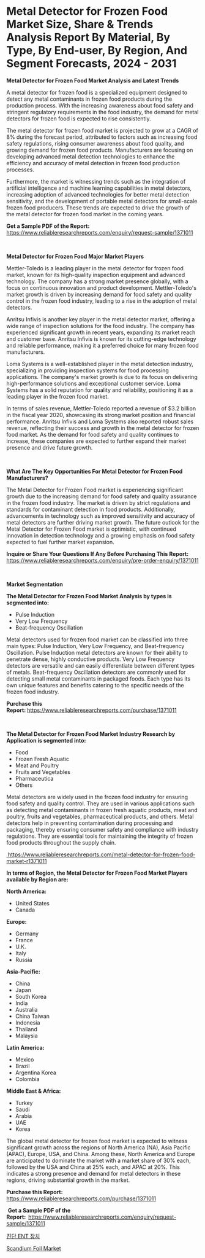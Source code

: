 <p><h1>Metal Detector for Frozen Food Market Size, Share & Trends Analysis Report By Material, By Type, By End-user, By Region, And Segment Forecasts, 2024 - 2031</h1></p><p><strong>Metal Detector for Frozen Food Market Analysis and Latest Trends</strong></p>
<p><p>A metal detector for frozen food is a specialized equipment designed to detect any metal contaminants in frozen food products during the production process. With the increasing awareness about food safety and stringent regulatory requirements in the food industry, the demand for metal detectors for frozen food is expected to rise consistently. </p><p>The metal detector for frozen food market is projected to grow at a CAGR of 8% during the forecast period, attributed to factors such as increasing food safety regulations, rising consumer awareness about food quality, and growing demand for frozen food products. Manufacturers are focusing on developing advanced metal detection technologies to enhance the efficiency and accuracy of metal detection in frozen food production processes.</p><p>Furthermore, the market is witnessing trends such as the integration of artificial intelligence and machine learning capabilities in metal detectors, increasing adoption of advanced technologies for better metal detection sensitivity, and the development of portable metal detectors for small-scale frozen food producers. These trends are expected to drive the growth of the metal detector for frozen food market in the coming years.</p></p>
<p><strong>Get a Sample PDF of the Report:&nbsp;</strong> <a href="https://www.reliableresearchreports.com/enquiry/request-sample/1371011">https://www.reliableresearchreports.com/enquiry/request-sample/1371011</a></p>
<p>&nbsp;</p>
<p><strong>Metal Detector for Frozen Food Major Market Players</strong></p>
<p><p>Mettler-Toledo is a leading player in the metal detector for frozen food market, known for its high-quality inspection equipment and advanced technology. The company has a strong market presence globally, with a focus on continuous innovation and product development. Mettler-Toledo's market growth is driven by increasing demand for food safety and quality control in the frozen food industry, leading to a rise in the adoption of metal detectors.</p><p>Anritsu Infivis is another key player in the metal detector market, offering a wide range of inspection solutions for the food industry. The company has experienced significant growth in recent years, expanding its market reach and customer base. Anritsu Infivis is known for its cutting-edge technology and reliable performance, making it a preferred choice for many frozen food manufacturers.</p><p>Loma Systems is a well-established player in the metal detection industry, specializing in providing inspection systems for food processing applications. The company's market growth is due to its focus on delivering high-performance solutions and exceptional customer service. Loma Systems has a solid reputation for quality and reliability, positioning it as a leading player in the frozen food market.</p><p>In terms of sales revenue, Mettler-Toledo reported a revenue of $3.2 billion in the fiscal year 2020, showcasing its strong market position and financial performance. Anritsu Infivis and Loma Systems also reported robust sales revenue, reflecting their success and growth in the metal detector for frozen food market. As the demand for food safety and quality continues to increase, these companies are expected to further expand their market presence and drive future growth.</p></p>
<p>&nbsp;</p>
<p><strong>What Are The Key Opportunities For Metal Detector for Frozen Food Manufacturers?</strong></p>
<p><p>The Metal Detector for Frozen Food market is experiencing significant growth due to the increasing demand for food safety and quality assurance in the frozen food industry. The market is driven by strict regulations and standards for contaminant detection in food products. Additionally, advancements in technology such as improved sensitivity and accuracy of metal detectors are further driving market growth. The future outlook for the Metal Detector for Frozen Food market is optimistic, with continued innovation in detection technology and a growing emphasis on food safety expected to fuel further market expansion.</p></p>
<p><strong>Inquire or Share Your Questions If Any Before Purchasing This Report:</strong> <a href="https://www.reliableresearchreports.com/enquiry/pre-order-enquiry/1371011">https://www.reliableresearchreports.com/enquiry/pre-order-enquiry/1371011</a></p>
<p>&nbsp;</p>
<p><strong>Market Segmentation</strong></p>
<p><strong>The Metal Detector for Frozen Food Market Analysis by types is segmented into:</strong></p>
<p><ul><li>Pulse Induction</li><li>Very Low Frequency</li><li>Beat-frequency Oscillation</li></ul></p>
<p><p>Metal detectors used for frozen food market can be classified into three main types: Pulse Induction, Very Low Frequency, and Beat-frequency Oscillation. Pulse Induction metal detectors are known for their ability to penetrate dense, highly conductive products. Very Low Frequency detectors are versatile and can easily differentiate between different types of metals. Beat-frequency Oscillation detectors are commonly used for detecting small metal contaminants in packaged foods. Each type has its own unique features and benefits catering to the specific needs of the frozen food industry.</p></p>
<p><strong>Purchase this Report:&nbsp;</strong><a href="https://www.reliableresearchreports.com/purchase/1371011">https://www.reliableresearchreports.com/purchase/1371011</a></p>
<p>&nbsp;</p>
<p><strong>The Metal Detector for Frozen Food Market Industry Research by Application is segmented into:</strong></p>
<p><ul><li>Food</li><li>Frozen Fresh Aquatic</li><li>Meat and Poultry</li><li>Fruits and Vegetables</li><li>Pharmaceutica</li><li>Others</li></ul></p>
<p><p>Metal detectors are widely used in the frozen food industry for ensuring food safety and quality control. They are used in various applications such as detecting metal contaminants in frozen fresh aquatic products, meat and poultry, fruits and vegetables, pharmaceutical products, and others. Metal detectors help in preventing contamination during processing and packaging, thereby ensuring consumer safety and compliance with industry regulations. They are essential tools for maintaining the integrity of frozen food products throughout the supply chain.</p></p>
<p><a href="https://www.reliableresearchreports.com/metal-detector-for-frozen-food-market-r1371011">&nbsp;https://www.reliableresearchreports.com/metal-detector-for-frozen-food-market-r1371011</a></p>
<p><strong>In terms of Region, the Metal Detector for Frozen Food Market Players available by Region are:</strong></p>
<p>
    <p> <strong> North America: </strong>
        <ul>
            <li>United States</li>
            <li>Canada</li>
        </ul>
        </p> 
    <p> <strong> Europe: </strong>
        <ul>
            <li>Germany</li>
            <li>France</li>
            <li>U.K.</li>
            <li>Italy</li>
            <li>Russia</li>
        </ul>
        </p> 
    <p> <strong> Asia-Pacific: </strong>
        <ul>
            <li>China</li>
            <li>Japan</li>
            <li>South Korea</li>
            <li>India</li>
            <li>Australia</li>
            <li>China Taiwan</li>
            <li>Indonesia</li>
            <li>Thailand</li>
            <li>Malaysia</li>
        </ul>
        </p> 
    <p> <strong> Latin America: </strong>
        <ul>
            <li>Mexico</li>
            <li>Brazil</li>
            <li>Argentina Korea</li>
            <li>Colombia</li>
        </ul>
        </p> 
    <p> <strong> Middle East & Africa: </strong>
        <ul>
            <li>Turkey</li>
            <li>Saudi</li>
            <li>Arabia</li>
            <li>UAE</li>
            <li>Korea</li>
        </ul>
    </p>
    </p>
<p><p>The global metal detector for frozen food market is expected to witness significant growth across the regions of North America (NA), Asia Pacific (APAC), Europe, USA, and China. Among these, North America and Europe are anticipated to dominate the market with a market share of 30% each, followed by the USA and China at 25% each, and APAC at 20%. This indicates a strong presence and demand for metal detectors in these regions, driving substantial growth in the market.</p></p>
<p><strong>Purchase this Report: </strong><a href="https://www.reliableresearchreports.com/purchase/1371011">https://www.reliableresearchreports.com/purchase/1371011</a></p>
<p>&nbsp;<strong>Get a Sample PDF of the Report:&nbsp;&nbsp;</strong><a href="https://www.reliableresearchreports.com/enquiry/request-sample/1371011">https://www.reliableresearchreports.com/enquiry/request-sample/1371011</a></p>
<p><strong></strong></p>
<p><p><a href="https://github.com/raap8632/Market-Research-Report-List-2/blob/main/3021319125674.md">진단 ENT 장치</a></p><p><a href="https://issuu.com/reportprime-2/docs/scandium-foil-market-size-2030.pptx">Scandium Foil Market</a></p></p>
